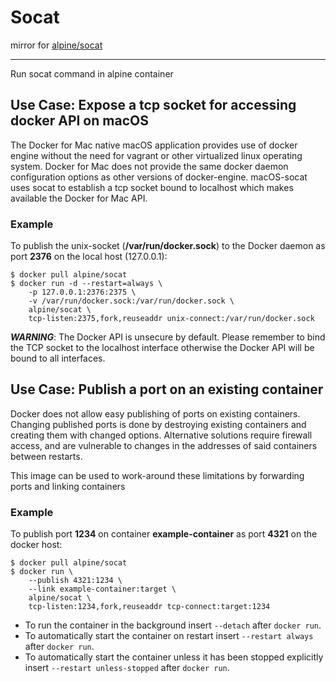 # Socat

mirror for [alpine/socat](https://hub.docker.com/r/alpine/socat)

-----

Run socat command in alpine container

## Use Case: Expose a tcp socket for accessing docker API on macOS

The Docker for Mac native macOS application provides use of docker engine without the need for vagrant or other virtualized linux operating system. Docker for Mac does not provide the same docker daemon configuration options as other versions of docker-engine. macOS-socat uses socat to establish a tcp socket bound to localhost which makes available the Docker for Mac API.

### Example

To publish the unix-socket (**/var/run/docker.sock**) to the Docker daemon as port **2376** on the local host (127.0.0.1):
```
$ docker pull alpine/socat
$ docker run -d --restart=always \
    -p 127.0.0.1:2376:2375 \
    -v /var/run/docker.sock:/var/run/docker.sock \
    alpine/socat \
    tcp-listen:2375,fork,reuseaddr unix-connect:/var/run/docker.sock
```

***WARNING***: The Docker API is unsecure by default. Please remember to bind the TCP socket to the localhost interface otherwise the Docker API will be bound to all interfaces.

## Use Case: Publish a port on an existing container

Docker does not allow easy publishing of ports on existing containers. Changing published ports is done by destroying existing containers and creating them with changed options. Alternative solutions require firewall access, and are vulnerable to changes in the addresses of said containers between restarts.

This image can be used to work-around these limitations by forwarding ports and linking containers

### Example

To publish port **1234** on container **example-container** as port **4321** on the docker host:
```
$ docker pull alpine/socat
$ docker run \
    --publish 4321:1234 \
    --link example-container:target \
    alpine/socat \
    tcp-listen:1234,fork,reuseaddr tcp-connect:target:1234
```
* To run the container in the background insert ```--detach``` after ```docker run```.
* To automatically start the container on restart insert ```--restart always``` after ```docker run```.
* To automatically start the container unless it has been stopped explicitly insert ```--restart unless-stopped``` after ```docker run```.



